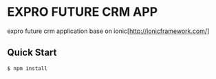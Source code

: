 EXPRO FUTURE CRM APP
===
expro future crm application base on ionic[http://ionicframework.com/]

## Quick Start

```shell
$ npm install
```
